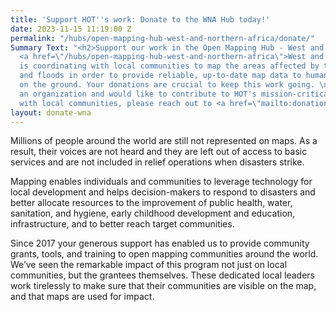 ```yaml
---
title: 'Support HOT''s work: Donate to the WNA Hub today!'
date: 2023-11-15 11:19:00 Z
permalink: "/hubs/open-mapping-hub-west-and-northern-africa/donate/"
Summary Text: "<h2>Support our work in the Open Mapping Hub - West and Northern Africa</h2>\n<h3>HOT's
  <a href=\"/hubs/open-mapping-hub-west-and-northern-africa\">West and Northern Hub</a>
  is coordinating with local communities to map the areas affected by the earthquake
  and floods in order to provide reliable, up-to-date map data to humanitarian actors
  on the ground. Your donations are crucial to keep this work going. \n\nIf you are
  an organization and would like to contribute to HOT's mission-critical work to partner
  with local communities, please reach out to <a href=\"mailto:donations@hotosm.org\">donations@hotosm.org</a>"
layout: donate-wna
---
```


Millions of people around the world are still not represented on maps. As a result, their voices are not heard and they are left out of access to basic services and are not included in relief operations when disasters strike.

Mapping enables individuals and communities to leverage technology for local development and helps decision-makers to respond to disasters and better allocate resources to the improvement of public health, water, sanitation, and hygiene, early childhood development and education, infrastructure, and to better reach target communities.

Since 2017 your generous support has enabled us to provide community grants, tools, and training to open mapping communities around the world. We’ve seen the remarkable impact of this program not just on local communities, but the grantees themselves. These dedicated local leaders work tirelessly to make sure that their communities are visible on the map, and that maps are used for impact.